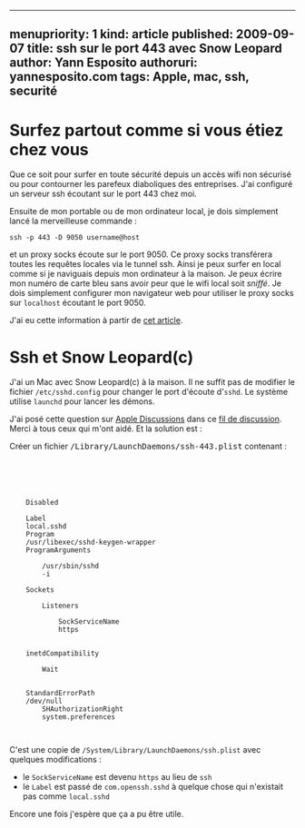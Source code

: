 -----
menupriority:   1
kind:           article
published: 2009-09-07
title: ssh sur le port 443 avec Snow Leopard
author: Yann Esposito
authoruri: yannesposito.com
tags:  Apple, mac, ssh, securité
-----

# Surfez partout comme si vous étiez chez vous

Que ce soit pour surfer en toute sécurité depuis un accès <sc>wifi</sc> non sécurisé ou pour contourner les parefeux diaboliques des entreprises. J'ai configuré un serveur ssh écoutant sur le port 443 chez moi.

Ensuite de mon portable ou de mon ordinateur local, je dois simplement lancé la merveilleuse commande :

<div>
<pre><code class="zsh">ssh -p 443 -D 9050 username@host
</code></pre>
</div>

et un proxy <sc>socks</sc> écoute sur le port 9050. Ce proxy <sc>socks</sc> transférera toutes les requêtes locales via le tunnel ssh. Ainsi je peux surfer en local comme si je naviguais depuis mon ordinateur à la maison. Je peux écrire mon numéro de carte bleu sans avoir peur que le <sc>wifi</sc> local soit *sniffé*. Je dois simplement configurer mon navigateur web pour utiliser le proxy <sc>socks</sc> sur  `localhost` écoutant le port 9050.

J'ai eu cette information à partir de [cet article](http://dltj.org/article/ssh-as-socks-proxy/).

# Ssh et Snow Leopard(c)

J'ai un Mac avec Snow Leopard(c) à la maison. 
Il ne suffit pas de modifier le fichier `/etc/sshd.config` pour changer le port d'écoute d'`sshd`.
Le système utilise `launchd` pour lancer les démons.

J'ai posé cette question sur [Apple Discussions](discussions.apple.com) dans ce [fil de discussion](http://discussions.apple.com/thread.jspa?messageID=10141032). 
Merci à tous ceux qui m'ont aidé. Et la solution est :

Créer un fichier <tt>/Library/LaunchDaemons/ssh-443.plist</tt> contenant :

<div>
<code class="xml" file="ssh-443.plist">
<?xml version="1.0" encoding="UTF-8"?>
<!DOCTYPE plist PUBLIC "-//Apple Computer//DTD PLIST 1.0//EN" "http://www.apple.com/DTDs/PropertyList-1.0.dtd">
<plist version="1.0">
<dict>
	<key>Disabled</key>
	<false/>
	<key>Label</key>
	<string>local.sshd</string>
	<key>Program</key>
	<string>/usr/libexec/sshd-keygen-wrapper</string>
	<key>ProgramArguments</key>
	<array>
		<string>/usr/sbin/sshd</string>
		<string>-i</string>
	</array>
	<key>Sockets</key>
	<dict>
		<key>Listeners</key>
		<dict>
			<key>SockServiceName</key>
			<string>https</string>
		</dict>
	</dict>
	<key>inetdCompatibility</key>
	<dict>
		<key>Wait</key>
		<false/>
	</dict>
	<key>StandardErrorPath</key>
	<string>/dev/null</string>
        <key>SHAuthorizationRight</key>
        <string>system.preferences</string>
</dict>
</plist>
</code></pre>
</div>

C'est une copie de `/System/Library/LaunchDaemons/ssh.plist` avec quelques modifications :

  - le `SockServiceName` est devenu `https` au lieu de `ssh`
  - le `Label` est passé de `com.openssh.sshd` à quelque chose qui n'existait pas comme `local.sshd`

Encore une fois j'espère que ça a pu être utile.
